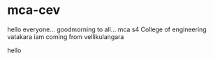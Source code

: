 # mca-cev
hello everyone...
goodmorning to all...
mca s4
College of engineering
vatakara
iam coming from vellikulangara

hello
